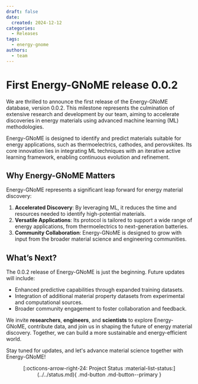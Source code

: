 ```yaml
---
draft: false
date:
  created: 2024-12-12
categories:
  - Releases
tags:
  - energy-gnome
authors:
  - team
---
```


# **First Energy-GNoME release 0.0.2**

We are thrilled to announce the first release of the Energy-GNoME database, version 0.0.2. This milestone represents the culmination of extensive research and development by our team, aiming to accelerate discoveries in energy materials using advanced machine learning (ML) methodologies.

<!-- more -->

Energy-GNoME is designed to identify and predict materials suitable for energy applications, such as thermoelectrics, cathodes, and perovskites. Its core innovation lies in integrating ML techniques with an iterative active learning framework, enabling continuous evolution and refinement.

## Why Energy-GNoME Matters
Energy-GNoME represents a significant leap forward for energy material discovery:

1. **Accelerated Discovery**: By leveraging ML, it reduces the time and resources needed to identify high-potential materials.
2. **Versatile Applications**: Its protocol is tailored to support a wide range of energy applications, from thermoelectrics to next-generation batteries.
3. **Community Collaboration**: Energy-GNoME is designed to grow with input from the broader material science and engineering communities.

## What’s Next?
The 0.0.2 release of Energy-GNoME is just the beginning. Future updates will include:

* Enhanced predictive capabilities through expanded training datasets.
* Integration of additional material property datasets from experimental and computational sources.
* Broader community engagement to foster collaboration and feedback.

We invite **researchers**, **engineers**, and **scientists** to explore Energy-GNoME, contribute data, and join us in shaping the future of energy material discovery. Together, we can build a more sustainable and energy-efficient world.

Stay tuned for updates, and let's advance material science together with Energy-GNoME!

<div style="text-align: center;" markdown>
[:octicons-arrow-right-24: Project Status :material-list-status:](../../status.md){ .md-button .md-button--primary }
</div>
